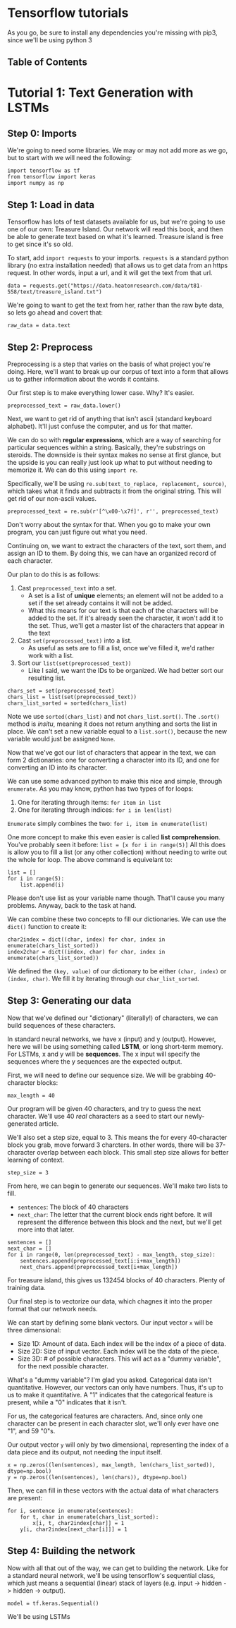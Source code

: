 # Tensorflow tutorials

As you go, be sure to install any dependencies you're missing with pip3, since we'll be using python 3

## Table of Contents

# Tutorial 1: Text Generation with LSTMs

## Step 0: Imports

We're going to need some libraries. We may or may not add more as we go, but to start with we will need the following:

```
import tensorflow as tf
from tensorflow import keras
import numpy as np
```

## Step 1: Load in data

Tensorflow has lots of test datasets available for us, but we're going to use one of our own: Treasure Island. Our network will read this book, and then be able to generate text based on what it's learned. Treasure island is free to get since it's so old.

To start, add ```import requests``` to your imports. ```requests``` is a standard python library (no extra installation needed) that allows us to get data from an https request. In other words, input a url, and it will get the text from that url.

```
data = requests.get("https://data.heatonresearch.com/data/t81-558/text/treasure_island.txt")
```

We're going to want to get the text from her, rather than the raw byte data, so lets go ahead and covert that:

```
raw_data = data.text
```

## Step 2: Preprocess

Preprocessing is a step that varies on the basis of what project you're doing. Here, we'll want to break up our corpus of text into a form that allows us to gather information about the words it contains.

Our first step is to make everything lower case. Why? It's easier.

```
preprocessed_text = raw_data.lower()
```

Next, we want to get rid of anything that isn't ascii (standard keyboard alphabet). It'll just confuse the computer, and us for that matter. 

We can do so with **regular expressions**, which are a way of searching for particular sequences within a string. Basically, they're substrings on steroids. The downside is their syntax makes no sense at first glance, but the upside is you can really just look up what to put without needing to memorize it. We can do this using ```import re```.

Specifically, we'll be using ```re.sub(text_to_replace, replacement, source)```, which takes what it finds and subtracts it from the original string. This will get rid of our non-ascii values.

```
preprocessed_text = re.sub(r'[^\x00-\x7f]', r'', preprocessed_text)
```

Don't worry about the syntax for that. When you go to make your own program, you can just figure out what you need.

Continuing on, we want to extract the characters of the text, sort them, and assign an ID to them. By doing this, we can have an organized record of each character. 

Our plan to do this is as follows:
1. Cast ```preprocessed_text``` into a set. 
    - A set is a list of **unique** elements; an element will not be added to a set if the set already contains it will not be added.
    - What this means for our text is that each of the characters will be added to the set. If it's already seen the character, it won't add it to the set. Thus, we'll get a master list of the characters that appear in the text
2. Cast ```set(preprocessed_text)``` into a list.
    - As useful as sets are to fill a list, once we've filled it, we'd rather work with a list.
3. Sort our ```list(set(preprocessed_text))```
    - Like I said, we want the IDs to be organized. We had better sort our resulting list.

```
chars_set = set(preprocessed_text)
chars_list = list(set(preprocessed_text))
chars_list_sorted = sorted(chars_list)
```
Note we use ```sorted(chars_list)``` and not ```chars_list.sort()```. The ```.sort()``` method is *insitu*, meaning it does not return anything and sorts the list in place. We can't set a new variable equal to a ```list.sort()```, because the new variable would just be assigned ```None```.

Now that we've got our list of characters that appear in the text, we can form 2 dictionaries: one for converting a character into its ID, and one for converting an ID into its character.

We can use some advanced python to make this nice and simple, through ```enumerate```. As you may know, python has two types of for loops: 
1. One for iterating through items: ```for item in list```
2. One for iterating through indices: ```for i in len(list)```

```Enumerate``` simply combines the two: ```for i, item in enumerate(list)```

One more concept to make this even easier is called **list comprehension**. You've probably seen it before:
```list = [x for i in range(5)]```
All this does is allow you to fill a list (or any other collection) without needing to write out the whole for loop. The above command is equivelant to:
```
list = []
for i in range(5):
    list.append(i)
```
Please don't use list as your variable name though. That'll cause you many problems. Anyway, back to the task at hand.

We can combine these two concepts to fill our dictionaries. We can use the ```dict()``` function to create it:

```
char2index = dict((char, index) for char, index in enumerate(chars_list_sorted))
index2char = dict((index, char) for char, index in enumerate(chars_list_sorted))
```

We defined the ```(key, value)``` of our dictionary to be either ```(char, index)``` or ```(index, char)```. We fill it by iterating through our ```char_list_sorted```.

## Step 3: Generating our data

Now that we've defined our "dictionary" (literally!) of characters, we can build sequences of these characters.

In standard neural networks, we have x (input) and y (output). However, here we will be using something called **LSTM**, or long short-term memory. For LSTMs, x and y will be **sequences**. The x input will specify the sequences where the y sequences are the expected output.

First, we will need to define our sequence size. We will be grabbing 40-character blocks:
```
max_length = 40
```
Our program will be given 40 characters, and try to guess the next character. We'll use 40 *real* characters as a seed to start our newly-generated article.

We'll also set a step size, equal to 3. This means the for every 40-character block you grab, move forward 3 charcters. In other words, there will be 37-character overlap between each block. This small step size allows for better learning of context.

```
step_size = 3
```
From here, we can begin to generate our sequences. We'll make two lists to fill.
- ```sentences```: The block of 40 characters
- ```next_char```: The letter that the current block ends right before. It will represent the difference between this block and the next, but we'll get more into that later.

```
sentences = []
next_char = []
for i in range(0, len(preprocessed_text) - max_length, step_size):
    sentences.append(preprocessed_text[i:i+max_length])
    next_chars.append(preprocessed_text[i+max_length])
```

For treasure island, this gives us 132454 blocks of 40 characters. Plenty of training data.

Our final step is to vectorize our data, which chagnes it into the proper format that our network needs. 

We can start by defining some blank vectors. Our input vector ```x``` will be three dimensional:
- Size 1D: Amount of data. Each index will be the index of a piece of data.
- Size 2D: Size of input vector. Each index will be the data of the piece.
- Size 3D: # of possible characters. This will act as a "dummy variable", for the next possible character.

What's a "dummy variable"? I'm glad you asked. Categorical data isn't quantitative. However, our vectors can only have numbers. Thus, it's up to us to make it quantitative. A "1" indicates that the categorical feature is present, while a "0" indicates that it isn't. 

For us, the categorical features are characters. And, since only one character can be present in each character slot, we'll only ever have one "1", and 59 "0"s.

Our output vector ```y``` will only by two dimensional, representing the index of a data piece and its output, not needing the input itself.

```
x = np.zeros((len(sentences), max_length, len(chars_list_sorted)), dtype=np.bool)
y = np.zeros((len(sentences), len(chars)), dtype=np.bool)
```

Then, we can fill in these vectors with the actual data of what characters are present:

```
for i, sentence in enumerate(sentences):
    for t, char in enumerate(chars_list_sorted):
        x[i, t, char2index[char]] = 1
    y[i, char2index[next_char[i]]] = 1
```

## Step 4: Building the network

Now with all that out of the way, we can get to building the network. Like for a standard neural network, we'll be using tensorflow's sequential class, which just means a sequential (linear) stack of layers (e.g. input -> hidden -> hidden -> output).

```
model = tf.keras.Sequential()
```

We'll be using LSTMs
